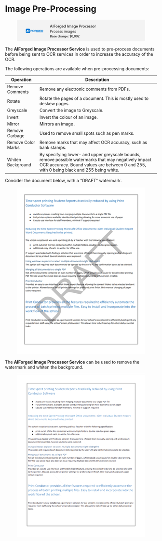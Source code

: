 # Image Pre-Processing

<figure><img src="../../.gitbook/assets/image (20) (4).png" alt=""><figcaption></figcaption></figure>

The **AIForged Image Processor Service** is used to pre-process documents before being sent to OCR services in order to increase the accuracy of the OCR.

The following operations are available when pre-processing documents:

| Operation          | Description                                                                                                                                                                                      |
| ------------------ | ------------------------------------------------------------------------------------------------------------------------------------------------------------------------------------------------ |
| Remove Comments    | Remove any electronic comments from PDFs.                                                                                                                                                        |
| Rotate             | Rotate the pages of a document. This is mostly used to deskew pages.                                                                                                                             |
| Greyscale          | Convert the image to Greyscale.                                                                                                                                                                  |
| Invert             | Invert the colour of an image.                                                                                                                                                                   |
| Mirror             | Mirrors an image .                                                                                                                                                                               |
| Remove Garbage     | Used to remove small spots such as pen marks.                                                                                                                                                    |
| Remove Color Marks | Remove marks that may affect OCR accuracy, such as bank stamps.                                                                                                                                  |
| Whiten Background  | By specifying lower- and upper greyscale bounds, remove possible watermarks that may negatively impact OCR accuracy. Bound values are between 0 and 255, with 0 being black and 255 being white. |

Consider the document below, with a "DRAFT" watermark.

<figure><img src="../../.gitbook/assets/image (122).png" alt=""><figcaption></figcaption></figure>

The **AIForged Image Processor Service** can be used to remove the watermark and whiten the background.

<figure><img src="../../.gitbook/assets/image (1) (1) (1) (1).png" alt=""><figcaption></figcaption></figure>
